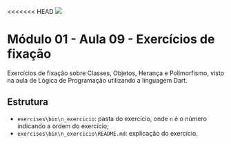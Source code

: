 <<<<<<< HEAD
![](https://i.imgur.com/xG74tOh.png)

# Módulo 01 - Aula 09 - Exercícios de fixação

Exercícios de fixação sobre Classes, Objetos, Herança e Polimorfismo, visto na aula de Lógica de Programação utilizando a linguagem Dart.

## Estrutura

- `exercises\bin\n_exercicio`: pasta do exercício, onde `n` é o número indicando a ordem do exercício;
- `exercises\bin\n_exercicio\README.md`: explicação do exercício.
